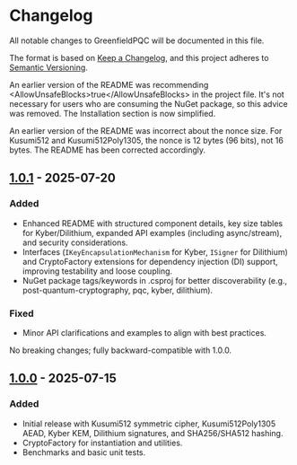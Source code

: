 # Changelog

All notable changes to GreenfieldPQC will be documented in this file.

The format is based on [Keep a Changelog](https://keepachangelog.com/en/1.1.0/),
and this project adheres to [Semantic Versioning](https://semver.org/spec/v2.0.0.html).

An earlier version of the README was recommending &lt;AllowUnsafeBlocks&gt;true&lt;/AllowUnsafeBlocks&gt; in the project file. It's not necessary for users who are consuming the NuGet package, so this advice was removed. The Installation section is now simplified.

An earlier version of the README was incorrect about the nonce size.
For Kusumi512 and Kusumi512Poly1305, the nonce is 12 bytes (96 bits), not 16 bytes.
The README has been corrected accordingly.

## [1.0.1] - 2025-07-20

### Added
- Enhanced README with structured component details, key size tables for Kyber/Dilithium, expanded API examples (including async/stream), and security considerations.
- Interfaces (`IKeyEncapsulationMechanism` for Kyber, `ISigner` for Dilithium) and CryptoFactory extensions for dependency injection (DI) support, improving testability and loose coupling.
- NuGet package tags/keywords in .csproj for better discoverability (e.g., post-quantum-cryptography, pqc, kyber, dilithium).

### Fixed
- Minor API clarifications and examples to align with best practices.

No breaking changes; fully backward-compatible with 1.0.0.

## [1.0.0] - 2025-07-15

### Added
- Initial release with Kusumi512 symmetric cipher, Kusumi512Poly1305 AEAD, Kyber KEM, Dilithium signatures, and SHA256/SHA512 hashing.
- CryptoFactory for instantiation and utilities.
- Benchmarks and basic unit tests.

[1.0.1]: https://github.com/JPKusumi/GreenfieldPQC/compare/v1.0.0...v1.0.1
[1.0.0]: https://github.com/JPKusumi/GreenfieldPQC/releases/tag/v1.0.0